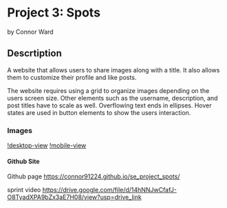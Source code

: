 # Project 3: Spots

by Connor Ward

## Descrtiption

A website that allows users to share images along with a title. It also allows them to customize their profile and like posts.

The website requires using a grid to organize images depending on the users screen size. Other elements such as the username, description, and post titles have to scale as well. Overflowing text ends in ellipses. Hover states are used in button elements to show the users interaction.

### Images

[!desktop-view](./images/demo1.png)
[!mobile-view](./images/demo2.png)

#### Github Site

Github page
https://connor91224.github.io/se_project_spots/

sprint video
https://drive.google.com/file/d/14hNNJwCfafJ-O8TyadXPA9bZx3aE7H08/view?usp=drive_link
